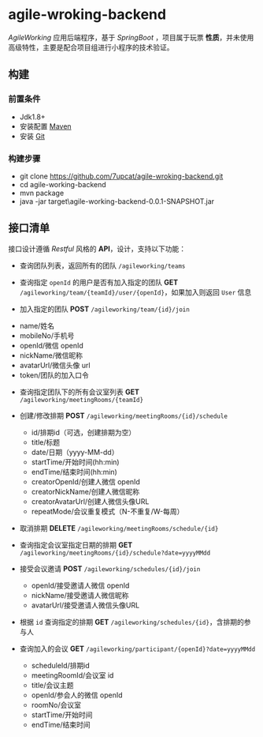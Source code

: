 # agile-wroking-backend

*AgileWorking* 应用后端程序，基于 *SpringBoot* ，项目属于玩票 **性质**，并未使用高级特性，主要是配合项目组进行小程序的技术验证。

## 构建

### 前置条件

- Jdk1.8+
- 安装配置 [Maven](http://maven.apache.org/install.html)
- 安装 [Git](https://git-scm.com/downloads)

### 构建步骤

- git clone https://github.com/7upcat/agile-wroking-backend.git
- cd agile-working-backend
- mvn package
- java -jar target\agile-working-backend-0.0.1-SNAPSHOT.jar

## 接口清单

接口设计遵循 *Restful* 风格的  **API**，设计，支持以下功能：

- 查询团队列表，返回所有的团队 `/agileworking/teams`

- 查询指定 `openId` 的用户是否有加入指定的团队  **GET** `/agileworking/team/{teamId}/user/{openId}`，如果加入则返回 `User` 信息

- 加入指定的团队  **POST** `/agileworking/team/{id}/join`
 + name/姓名
 + mobileNo/手机号
 + openId/微信 openId
 + nickName/微信昵称
 + avatarUrl/微信头像 url
 + token/团队的加入口令 

- 查询指定团队下的所有会议室列表  **GET** `/agileworking/meetingRooms/{teamId}`

- 创建/修改排期  **POST** `/agileworking/meetingRooms/{id}/schedule`
  + id/排期id（可选，创建排期为空）
  + title/标题
  + date/日期（yyyy-MM-dd）
  + startTime/开始时间(hh:min)
  + endTime/结束时间(hh:min)
  + creatorOpenId/创建人微信 openId
  + creatorNickName/创建人微信昵称
  + creatorAvatarUrl/创建人微信头像URL
  + repeatMode/会议重复模式（N-不重复/W-每周）
- 取消排期  **DELETE** `/agileworking/meetingRooms/schedule/{id}`
- 查询指定会议室指定日期的排期  **GET** `/agileworking/meetingRooms/{id}/schedule?date=yyyyMMdd`
- 接受会议邀请  **POST** `/agileworking/schedules/{id}/join`
  + openId/接受邀请人微信 openId
  + nickName/接受邀请人微信昵称
  + avatarUrl/接受邀请人微信头像URL

- 根据 `id` 查询指定的排期  **GET** `/agileworking/schedules/{id}`，含排期的参与人
  
- 查询加入的会议  **GET** `/agileworking/participant/{openId}?date=yyyyMMdd`
  + scheduleId/排期id
  + meetingRoomId/会议室 id
  + title/会议主题
  + openId/参会人的微信 openId
  + roomNo/会议室
  + startTime/开始时间
  + endTime/结束时间 
